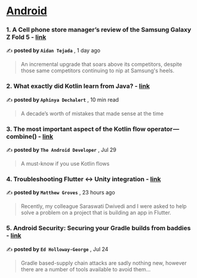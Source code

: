 
<h1><a href=https://medium.com/tag/android/recommended target="_blank" rel="noopener noreferrer">Android</a></h1>
<h3>1. A Cell phone store manager’s review of the Samsung Galaxy Z Fold 5 - <a href=https://medium.com/@chezco13/a-cell-phone-store-managers-review-of-the-samsung-galaxy-z-fold-5-48015623cd4e?source=tag_recommended_feed---------0-84----------android----------5bc72d78_b3c5_4a55_9d82_e812edee4e3c------- target="_blank" rel="noopener noreferrer">link</a></h3>

✍️ **posted by `Aidan Tejada`** <date> , 1 day ago</date>

<blockquote>An incremental upgrade that soars above its competitors, despite those same competitors continuing to nip at Samsung's heels.</blockquote>

<h3>2. What exactly did Kotlin learn from Java? - <a href=https://medium.com/@PurpleGreenLemon/what-exactly-did-kotlin-learn-from-java-55f566659b8d?source=tag_recommended_feed---------1-107----------android----------5bc72d78_b3c5_4a55_9d82_e812edee4e3c------- target="_blank" rel="noopener noreferrer">link</a></h3>

✍️ **posted by `Aphinya Dechalert`** <date> , 10 min read</date>

<blockquote>A decade’s worth of mistakes that made sense at the time</blockquote>

<h3>3. The most important aspect of the Kotlin flow operator — combine() - <a href=https://medium.com/@theAndroidDeveloper/the-most-important-aspect-of-the-kotlin-flow-operator-combine-e59b2e38fcb2?source=tag_recommended_feed---------2-85----------android----------5bc72d78_b3c5_4a55_9d82_e812edee4e3c------- target="_blank" rel="noopener noreferrer">link</a></h3>

✍️ **posted by `The Android Developer`** <date> , Jul 29</date>

<blockquote>A must-know if you use Kotlin flows</blockquote>

<h3>4. Troubleshooting Flutter <-> Unity integration - <a href=https://medium.com/digital-products-tech-tales/troubleshooting-flutter-unity-integration-658d30b546ad?source=tag_recommended_feed---------3-84----------android----------5bc72d78_b3c5_4a55_9d82_e812edee4e3c------- target="_blank" rel="noopener noreferrer">link</a></h3>

✍️ **posted by `Matthew Groves`** <date> , 23 hours ago</date>

<blockquote>Recently, my colleague Saraswati Dwivedi and I were asked to help solve a problem on a project that is building an app in Flutter.</blockquote>

<h3>5. Android Security: Securing your Gradle builds from baddies - <a href=https://medium.com/proandroiddev/android-security-securing-your-gradle-builds-from-baddies-1dc30e1acf30?source=tag_recommended_feed---------4-107----------android----------5bc72d78_b3c5_4a55_9d82_e812edee4e3c------- target="_blank" rel="noopener noreferrer">link</a></h3>

✍️ **posted by `Ed Holloway-George`** <date> , Jul 24</date>

<blockquote>Gradle based-supply chain attacks are sadly nothing new, however there are a number of tools available to avoid them…</blockquote>

